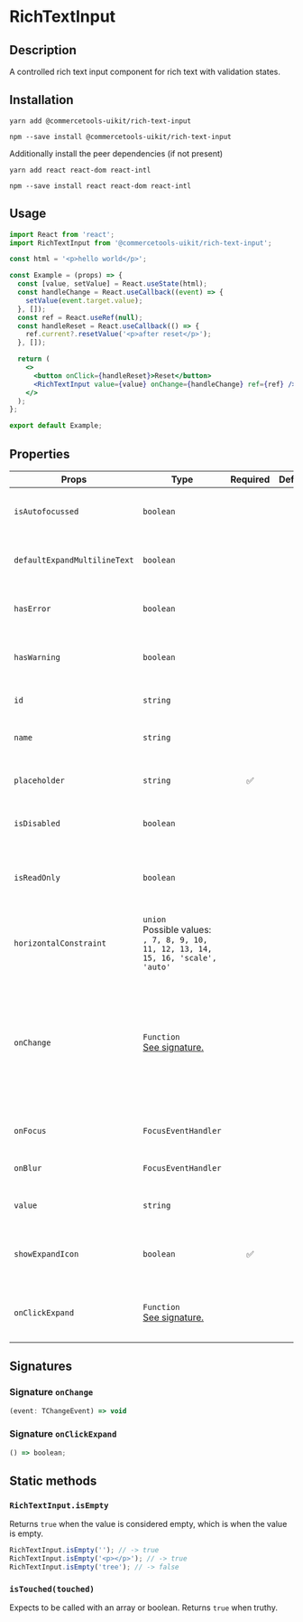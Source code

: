 <!-- THIS IS AN AUTOGENERATED FILE. DO NOT EDIT THIS FILE DIRECTLY. -->
<!-- This file is created by the `yarn generate-readme` script. -->

# RichTextInput

## Description

A controlled rich text input component for rich text with validation states.

## Installation

```
yarn add @commercetools-uikit/rich-text-input
```

```
npm --save install @commercetools-uikit/rich-text-input
```

Additionally install the peer dependencies (if not present)

```
yarn add react react-dom react-intl
```

```
npm --save install react react-dom react-intl
```

## Usage

```jsx
import React from 'react';
import RichTextInput from '@commercetools-uikit/rich-text-input';

const html = '<p>hello world</p>';

const Example = (props) => {
  const [value, setValue] = React.useState(html);
  const handleChange = React.useCallback((event) => {
    setValue(event.target.value);
  }, []);
  const ref = React.useRef(null);
  const handleReset = React.useCallback(() => {
    ref.current?.resetValue('<p>after reset</p>');
  }, []);

  return (
    <>
      <button onClick={handleReset}>Reset</button>
      <RichTextInput value={value} onChange={handleChange} ref={ref} />
    </>
  );
};

export default Example;
```

## Properties

| Props                        | Type                                                                                      | Required | Default | Description                                                                                                               |
| ---------------------------- | ----------------------------------------------------------------------------------------- | :------: | ------- | ------------------------------------------------------------------------------------------------------------------------- |
| `isAutofocussed`             | `boolean`                                                                                 |          |         | Focus the control when it is mounted                                                                                      |
| `defaultExpandMultilineText` | `boolean`                                                                                 |          |         | Expands multiline text input initially                                                                                    |
| `hasError`                   | `boolean`                                                                                 |          |         | Indicates the input field has an error                                                                                    |
| `hasWarning`                 | `boolean`                                                                                 |          |         | Indicates the input field has warning                                                                                     |
| `id`                         | `string`                                                                                  |          |         | Used as the HTML `id` attribute.                                                                                          |
| `name`                       | `string`                                                                                  |          |         | Used as the HTML `name` attribute.                                                                                        |
| `placeholder`                | `string`                                                                                  |    ✅    |         | Placeholder value to show in the input field                                                                              |
| `isDisabled`                 | `boolean`                                                                                 |          |         | Disables the rich text input                                                                                              |
| `isReadOnly`                 | `boolean`                                                                                 |          |         | Indicates that the rich text input is displaying read-only content                                                        |
| `horizontalConstraint`       | `union`<br/>Possible values:<br/>`, 7, 8, 9, 10, 11, 12, 13, 14, 15, 16, 'scale', 'auto'` |          |         | Horizontal size limit of the input fields                                                                                 |
| `onChange`                   | `Function`<br/>[See signature.](#signature-onchange)                                      |          |         | Called with an event containing the new value. Required when input is not read only. Parent should pass it back as value. |
| `onFocus`                    | `FocusEventHandler`                                                                       |          |         | Called when input is focused                                                                                              |
| `onBlur`                     | `FocusEventHandler`                                                                       |          |         | Called when input is blurred                                                                                              |
| `value`                      | `string`                                                                                  |          |         | Value of the input component.                                                                                             |
| `showExpandIcon`             | `boolean`                                                                                 |    ✅    |         | Indicates whether the expand icon should be visible                                                                       |
| `onClickExpand`              | `Function`<br/>[See signature.](#signature-onclickexpand)                                 |          |         | Called when the `expand` button is clicked                                                                                |

## Signatures

### Signature `onChange`

```ts
(event: TChangeEvent) => void
```

### Signature `onClickExpand`

```ts
() => boolean;
```

## Static methods

### `RichTextInput.isEmpty`

Returns `true` when the value is considered empty, which is when the value is empty.

```js
RichTextInput.isEmpty(''); // -> true
RichTextInput.isEmpty('<p></p>'); // -> true
RichTextInput.isEmpty('tree'); // -> false
```

### `isTouched(touched)`

Expects to be called with an array or boolean.
Returns `true` when truthy.
